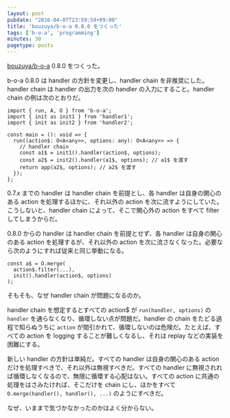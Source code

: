 ```yaml
---
layout: post
pubdate: "2016-04-07T23:59:59+09:00"
title: 'bouzuya/b-o-a 0.8.0 をつくった'
tags: ['b-o-a', 'programming']
minutes: 30
pagetype: posts
---
```

[bouzuya/b-o-a][] 0.8.0 をつくった。

b-o-a 0.8.0 は handler の方針を変更し、handler chain を非推奨にした。handler chain は handler の出力を次の handler の入力にすること。handler chain の例は次のとおりだ。

```
import { run, A, O } from 'b-o-a';
import { init as init1 } from 'handler1';
import { init as init2 } from 'handler2';

const main = (): void => {
  run((action$: O<A<any>>, options: any): O<A<any>> => {
    // handler chain
    const a1$ = init1().handler(action$, options);
    const a2$ = init2().handler(a1$, options); // a1$ を渡す
    return app(a2$, options); // a2$ を渡す
  });
};
```

0.7.x までの handler は handler chain を前提とし、各 handler は自身の関心のある action を処理するほかに、それ以外の action を次に流すようにしていた。こうしないと、handler chain によって、そこで関心外の action をすべて filter してしまうからだ。

0.8.0 からの handler は handler chain を前提とせず、各 handler は自身の関心のある action を処理するが、それ以外の action を次に流さなくなった。必要なら次のようにすれば従来と同じ挙動になる。

```
const a$ = O.merge(
  action$.filter(...),
  init().handler(action$, options)
);
```

そもそも、なぜ handler chain が問題になるのか。

handler chain を想定するとすべての action$ が `run(handler, options)` の `handler` を通らなくなり、循環しない点が問題だ。handler の chain をたどる過程で知らぬうちに `action` が間引かれて、循環しないのは危険だ。たとえば、すべての action を logging することが難しくなるし、それは replay などの実装を困難にする。

新しい handler の方針は単純だ。すべての handler は自身の関心のある action だけを処理すべきで、それ以外は無視すべきだ。すべての handler に無視されれば循環しなくなるので、無限に循環する心配はない。すべての action に共通の処理をはさみたければ、そこだけを chain にし、ほかをすべて `O.merge(handler(), handler(), ...)` のようにすべきだ。

なぜ、いままで気づかなかったのかはよく分からない。

[bouzuya/b-o-a]: https://github.com/bouzuya/b-o-a
